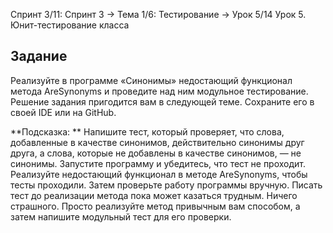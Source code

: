 Спринт 3/11: Спринт 3 → Тема 1/6: Тестирование → Урок 5/14
Урок 5. Юнит-тестирование класса

## Задание
Реализуйте в программе «Синонимы» недостающий функционал метода AreSynonyms и проведите над ним модульное тестирование. Решение задания пригодится вам в следующей теме. Сохраните его в своей IDE или на GitHub.

**Подсказка: **
Напишите тест, который проверяет, что слова, добавленные в качестве синонимов, действительно синонимы друг друга, а слова, которые не добавлены в качестве синонимов, — не синонимы. Запустите программу и убедитесь, что тест не проходит. Реализуйте недостающий функционал в методе AreSynonyms, чтобы тесты проходили. Затем проверьте работу программы вручную. Писать тест до реализации метода пока может казаться трудным. Ничего страшного. Просто реализуйте метод привычным вам способом, а затем напишите модульный тест для его проверки.